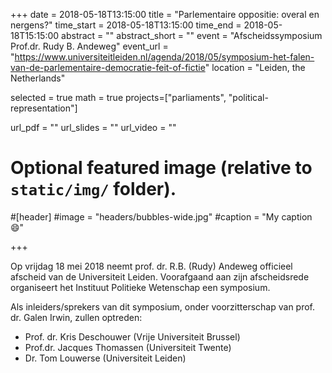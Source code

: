 +++
date = 2018-05-18T13:15:00
title = "Parlementaire oppositie: overal en nergens?"
time_start = 2018-05-18T13:15:00
time_end = 2018-05-18T15:15:00
abstract = ""
abstract_short = ""
event = "Afscheidssymposium Prof.dr. Rudy B. Andeweg"
event_url = "https://www.universiteitleiden.nl/agenda/2018/05/symposium-het-falen-van-de-parlementaire-democratie-feit-of-fictie"
location = "Leiden, the Netherlands"

selected = true
math = true
projects=["parliaments", "political-representation"]

url_pdf = ""
url_slides = ""
url_video = ""

# Optional featured image (relative to `static/img/` folder).
#[header]
#image = "headers/bubbles-wide.jpg"
#caption = "My caption :smile:"

+++

Op vrijdag 18 mei 2018 neemt prof. dr. R.B. (Rudy) Andeweg officieel afscheid van de Universiteit Leiden. Voorafgaand aan zijn afscheidsrede organiseert het Instituut Politieke Wetenschap een symposium.

Als inleiders/sprekers van dit symposium, onder voorzitterschap van prof. dr. Galen Irwin, zullen optreden:

* Prof. dr. Kris Deschouwer (Vrije Universiteit Brussel)
* Prof.dr. Jacques Thomassen (Universiteit Twente)
* Dr. Tom Louwerse (Universiteit Leiden)